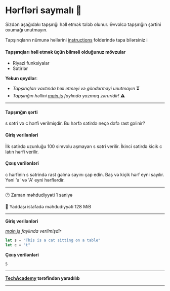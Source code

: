 # Hərfləri saymalı 🎯

Sizdən aşağıdakı tapşırığı həll etmək tələb olunur. Əvvəlcə tapşırığın şərtini oxumağı unutmayın.

Tapşırıqların nümunə həllərini [instructions](../instructions) folderində tapa bilərsiniz :information_source:

#### Tapşırıqları həll etmək üçün bilməli olduğunuz mövzular

* Riyazi funksiyalar
* Sətirlər


**Yekun qeydlər**: 

* *Tapşırıqları vaxtında həll etməyi və göndərməyi unutmayın* ⏳
* *Tapşırığın həllini [main.js](./main.js) faylında yazmaq zəruridir!* :warning:

---

#### Tapşırığın şərti

s sətri və c hərfi verilmişdir. Bu hərfə sətirdə neçə dəfə rast gəlinir?


#### Giriş verilənləri
İlk sətirdə uzunluğu 100 simvolu aşmayan s sətri verilir. İkinci sətirdə kicik c latın hərfi verilir.


#### Çıxış verilənləri
c hərfinin s sətrində rast gəlmə sayını çap edin. Baş və kiçik hərf eyni sayılır. Yəni 'a' və 'A' eyni hərflərdir.

---

:clock2: Zaman məhdudiyyəti 1 saniyə

:floppy_disk: Yaddaşı istafadə məhdudiyyəti 128 MiB

---

**Giriş verilənləri** 

*[main.js](./main.js) faylında verilmişdir*
```javascript
let s = "This is a cat sitting on a table"
let c = "t"
```

**Çıxış verilənləri**

```
5
```


---

**[TechAcademy](https://www.tech.edu.az/) tərəfindən yaradılıb**

---

